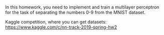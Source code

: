 In this homework, you need to implement and train a multilayer perceptron for the task of separating the numbers 0-9 from the MNIST dataset.

Kaggle competition, where you can get datasets: https://www.kaggle.com/c/nn-track-2019-spring-hw2
